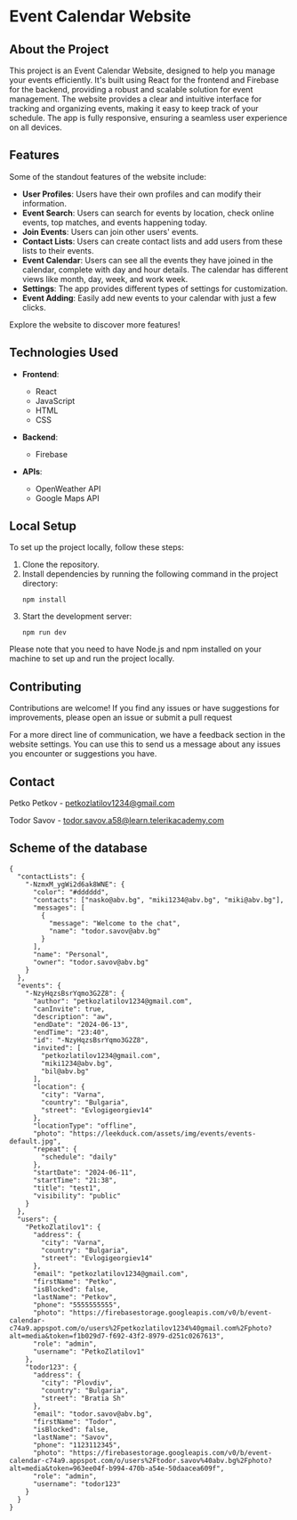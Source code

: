 
# Event Calendar Website

## About the Project

This project is an Event Calendar Website, designed to help you manage your events efficiently. It's built using React for the frontend and Firebase for the backend, providing a robust and scalable solution for event management. The website provides a clear and intuitive interface for tracking and organizing events, making it easy to keep track of your schedule. The app is fully responsive, ensuring a seamless user experience on all devices.


## Features

Some of the standout features of the website include:

- **User Profiles**: Users have their own profiles and can modify their information.
- **Event Search**: Users can search for events by location, check online events, top matches, and events happening today.
- **Join Events**: Users can join other users' events.
- **Contact Lists**: Users can create contact lists and add users from these lists to their events.
- **Event Calendar**: Users can see all the events they have joined in the calendar, complete with day and hour details. The calendar has different views like month, day, week, and work week.
- **Settings**: The app provides different types of settings for customization.
- **Event Adding**: Easily add new events to your calendar with just a few clicks.

Explore the website to discover more features!

## Technologies Used

- **Frontend**: 
  - React
  - JavaScript
  - HTML
  - CSS

- **Backend**: 
  - Firebase

- **APIs**:
  - OpenWeather API
  - Google Maps API


## Local Setup

To set up the project locally, follow these steps:

1. Clone the repository.
2. Install dependencies by running the following command in the project directory:
    ```
    npm install
    ```
3. Start the development server:
    ```
    npm run dev
    ```

Please note that you need to have Node.js and npm installed on your machine to set up and run the project locally.

## Contributing

Contributions are welcome! If you find any issues or have suggestions for improvements, please open an issue or submit a pull request

For a more direct line of communication, we have a feedback section in the website settings. You can use this to send us a message about any issues you encounter or suggestions you have.


## Contact

Petko Petkov - petkozlatilov1234@gmail.com

Todor Savov - todor.savov.a58@learn.telerikacademy.com


## Scheme of the database
```
{
  "contactLists": {
    "-NzmxM_ygWi2d6ak8WNE": {
      "color": "#dddddd",
      "contacts": ["nasko@abv.bg", "miki1234@abv.bg", "miki@abv.bg"],
      "messages": [
        {
          "message": "Welcome to the chat",
          "name": "todor.savov@abv.bg"
        }
      ],
      "name": "Personal",
      "owner": "todor.savov@abv.bg"
    }
  },
  "events": {
    "-NzyHqzsBsrYqmo3G2Z8": {
      "author": "petkozlatilov1234@gmail.com",
      "canInvite": true,
      "description": "aw",
      "endDate": "2024-06-13",
      "endTime": "23:40",
      "id": "-NzyHqzsBsrYqmo3G2Z8",
      "invited": [
        "petkozlatilov1234@gmail.com",
        "miki1234@abv.bg",
        "bil@abv.bg"
      ],
      "location": {
        "city": "Varna",
        "country": "Bulgaria",
        "street": "Evlogigeorgiev14"
      },
      "locationType": "offline",
      "photo": "https://leekduck.com/assets/img/events/events-default.jpg",
      "repeat": {
        "schedule": "daily"
      },
      "startDate": "2024-06-11",
      "startTime": "21:38",
      "title": "test1",
      "visibility": "public"
    }
  },
  "users": {
    "PetkoZlatilov1": {
      "address": {
        "city": "Varna",
        "country": "Bulgaria",
        "street": "Evlogigeorgiev14"
      },
      "email": "petkozlatilov1234@gmail.com",
      "firstName": "Petko",
      "isBlocked": false,
      "lastName": "Petkov",
      "phone": "5555555555",
      "photo": "https://firebasestorage.googleapis.com/v0/b/event-calendar-c74a9.appspot.com/o/users%2Fpetkozlatilov1234%40gmail.com%2Fphoto?alt=media&token=f1b029d7-f692-43f2-8979-d251c0267613",
      "role": "admin",
      "username": "PetkoZlatilov1"
    },
    "todor123": {
      "address": {
        "city": "Plovdiv",
        "country": "Bulgaria",
        "street": "Bratia Sh"
      },
      "email": "todor.savov@abv.bg",
      "firstName": "Todor",
      "isBlocked": false,
      "lastName": "Savov",
      "phone": "1123112345",
      "photo": "https://firebasestorage.googleapis.com/v0/b/event-calendar-c74a9.appspot.com/o/users%2Ftodor.savov%40abv.bg%2Fphoto?alt=media&token=963ee04f-b994-470b-a54e-50daacea609f",
      "role": "admin",
      "username": "todor123"
    }
  }
}


```
